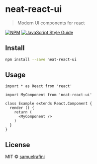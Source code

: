 # neat-react-ui

> Modern UI components for react

[![NPM](https://img.shields.io/npm/v/neat-react-ui.svg)](https://www.npmjs.com/package/neat-react-ui) [![JavaScript Style Guide](https://img.shields.io/badge/code_style-standard-brightgreen.svg)](https://standardjs.com)

## Install

```bash
npm install --save neat-react-ui
```

## Usage

```tsx
import * as React from 'react'

import MyComponent from 'neat-react-ui'

class Example extends React.Component {
  render () {
    return (
      <MyComponent />
    )
  }
}
```

## License

MIT © [samuelrafini](https://github.com/samuelrafini)
